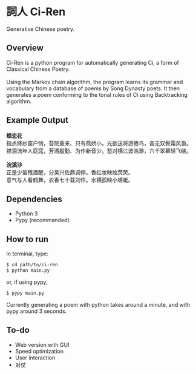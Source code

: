 # 詞人 Ci-Ren
Generative Chinese poetry.


## Overview
Ci-Ren is a python program for automatically generating Ci, a form of Classical Chinese Poetry.<br><br>
Using the Markov chain algorithm, the program learns its grammar and vocabulary from a database of poems by Song Dynasty poets. It then generates a poem conforming to the tonal rules of Ci using Backtracking algorithm.


## Example Output
**蝶恋花**<br>
指点绛纱窗户悄，苔院重来、只有燕娇小。光欲送将游倦鸟，杳无双鬓霜风袅。<br>
襟泪流年人窈窕，芳酒殷勤、为作新音少。愁对横江波浩渺，六千翠幕轻飞绕。<br><br>
**浣溪沙**<br>
正是少留残酒醒，分吴兴佐鼎调停。香红妆映烛荧荧。<br>
意气与人看鹤舞，衣香七十载刘伶。水横孤映小蜻蜓。


## Dependencies
- Python 3
- Pypy (recommanded)


## How to run
In terminal, type:
```bash
$ cd path/to/ci-ren
$ python main.py
```
or, if using pypy,
```bash
$ pypy main.py
```
Currently generating a poem with python takes around a minute, and with pypy around 3 seconds.



## To-do
- Web version with GUI
- Speed optimization
- User interaction
- 对仗

